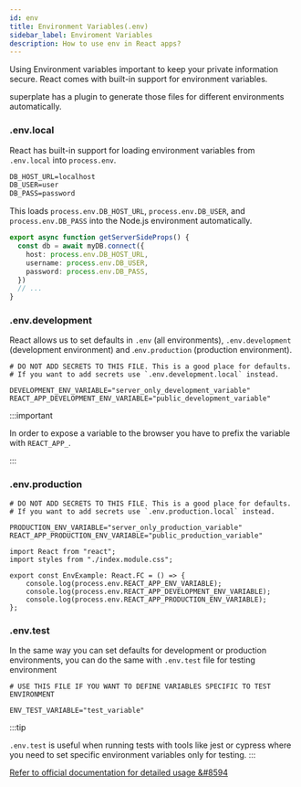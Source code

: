 ```yaml
---
id: env
title: Environment Variables(.env)
sidebar_label: Enviroment Variables
description: How to use env in React apps?
---
```


Using Environment variables important to keep your private information secure. React comes with built-in support for environment variables.



superplate has a plugin to generate those files for different environments automatically.

### .env.local

React has built-in support for loading environment variables from `.env.local` into `process.env`.


```CSS title=".env.local"
DB_HOST_URL=localhost
DB_USER=user
DB_PASS=password
```


This loads `process.env.DB_HOST_URL`, `process.env.DB_USER`, and `process.env.DB_PASS` into the Node.js environment automatically.

```ts title="pages/index.tsx"
export async function getServerSideProps() {
  const db = await myDB.connect({
    host: process.env.DB_HOST_URL,
    username: process.env.DB_USER,
    password: process.env.DB_PASS,
  })
  // ...
}
```
 

### .env.development

React allows us to set defaults in `.env` (all environments), `.env.development` (development environment) and .`env.production` (production environment).


```env title=".env.development"
# DO NOT ADD SECRETS TO THIS FILE. This is a good place for defaults.
# If you want to add secrets use `.env.development.local` instead.

DEVELOPMENT_ENV_VARIABLE="server_only_development_variable"
REACT_APP_DEVELOPMENT_ENV_VARIABLE="public_development_variable"
```

:::important

In order to expose a variable to the browser you have to prefix the variable with `REACT_APP_`.

:::

### .env.production

```env title=".env.production"
# DO NOT ADD SECRETS TO THIS FILE. This is a good place for defaults.
# If you want to add secrets use `.env.production.local` instead.

PRODUCTION_ENV_VARIABLE="server_only_production_variable"
REACT_APP_PRODUCTION_ENV_VARIABLE="public_production_variable"
```


```tsx title="components/envExample.tsx"
import React from "react";
import styles from "./index.module.css";

export const EnvExample: React.FC = () => {
    console.log(process.env.REACT_APP_ENV_VARIABLE);
    console.log(process.env.REACT_APP_DEVELOPMENT_ENV_VARIABLE);
    console.log(process.env.REACT_APP_PRODUCTION_ENV_VARIABLE);
};
```

### .env.test

In the same way you can set defaults for development or production environments, you can do the same with `.env.test` file for testing environment


```env title=".env.test"
# USE THIS FILE IF YOU WANT TO DEFINE VARIABLES SPECIFIC TO TEST ENVIRONMENT

ENV_TEST_VARIABLE="test_variable"
```

:::tip

`.env.test` is useful when running tests with tools like jest or cypress where you need to set specific environment variables only for testing.
:::


[Refer to official documentation for detailed usage  &#8594](https://nextjs.org/docs/basic-features/environment-variables#loading-environment-variables)